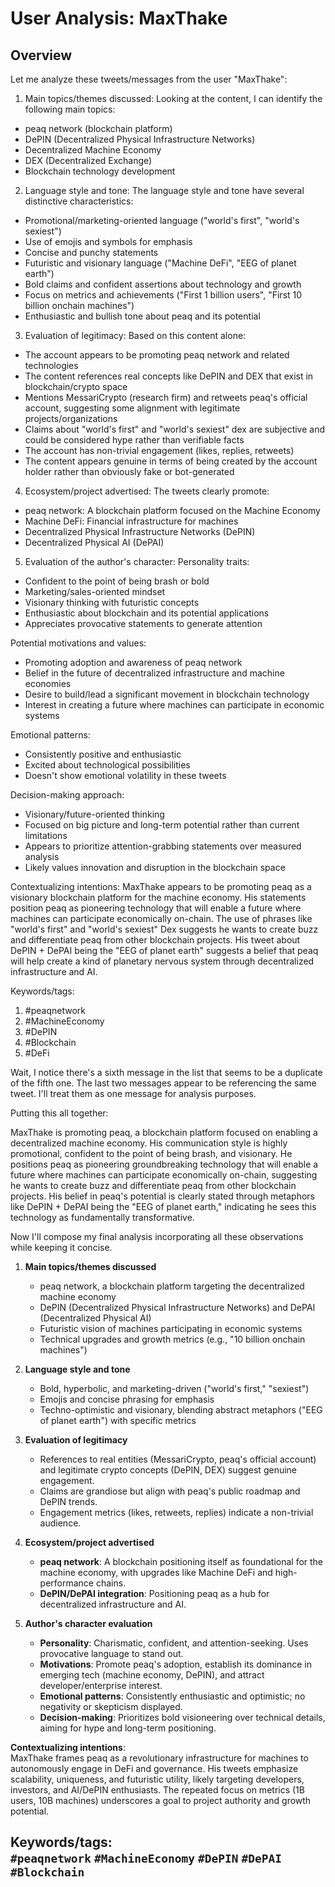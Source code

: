 # User Analysis: MaxThake

## Overview

<think>
Let me analyze these tweets/messages from the user "MaxThake":

1. Main topics/themes discussed:
Looking at the content, I can identify the following main topics:
- peaq network (blockchain platform)
- DePIN (Decentralized Physical Infrastructure Networks)
- Decentralized Machine Economy
- DEX (Decentralized Exchange)
- Blockchain technology development

2. Language style and tone:
The language style and tone have several distinctive characteristics:
- Promotional/marketing-oriented language ("world's first", "world's sexiest")
- Use of emojis and symbols for emphasis
- Concise and punchy statements
- Futuristic and visionary language ("Machine DeFi", "EEG of planet earth")
- Bold claims and confident assertions about technology and growth
- Focus on metrics and achievements ("First 1 billion users", "First 10 billion onchain machines")
- Enthusiastic and bullish tone about peaq and its potential

3. Evaluation of legitimacy:
Based on this content alone:
- The account appears to be promoting peaq network and related technologies
- The content references real concepts like DePIN and DEX that exist in blockchain/crypto space
- Mentions MessariCrypto (research firm) and retweets peaq's official account, suggesting some alignment with legitimate projects/organizations
- Claims about "world's first" and "world's sexiest" dex are subjective and could be considered hype rather than verifiable facts
- The account has non-trivial engagement (likes, replies, retweets)
- The content appears genuine in terms of being created by the account holder rather than obviously fake or bot-generated

4. Ecosystem/project advertised:
The tweets clearly promote:
- peaq network: A blockchain platform focused on the Machine Economy
- Machine DeFi: Financial infrastructure for machines
- Decentralized Physical Infrastructure Networks (DePIN)
- Decentralized Physical AI (DePAI)

5. Evaluation of the author's character:
Personality traits:
- Confident to the point of being brash or bold
- Marketing/sales-oriented mindset
- Visionary thinking with futuristic concepts
- Enthusiastic about blockchain and its potential applications
- Appreciates provocative statements to generate attention

Potential motivations and values:
- Promoting adoption and awareness of peaq network
- Belief in the future of decentralized infrastructure and machine economies
- Desire to build/lead a significant movement in blockchain technology
- Interest in creating a future where machines can participate in economic systems

Emotional patterns:
- Consistently positive and enthusiastic
- Excited about technological possibilities
- Doesn't show emotional volatility in these tweets

Decision-making approach:
- Visionary/future-oriented thinking
- Focused on big picture and long-term potential rather than current limitations
- Appears to prioritize attention-grabbing statements over measured analysis
- Likely values innovation and disruption in the blockchain space

Contextualizing intentions:
MaxThake appears to be promoting peaq as a visionary blockchain platform for the machine economy. His statements position peaq as pioneering technology that will enable a future where machines can participate economically on-chain. The use of phrases like "world's first" and "world's sexiest" Dex suggests he wants to create buzz and differentiate peaq from other blockchain projects. His tweet about DePIN + DePAI being the "EEG of planet earth" suggests a belief that peaq will help create a kind of planetary nervous system through decentralized infrastructure and AI.

Keywords/tags:
1. #peaqnetwork
2. #MachineEconomy
3. #DePIN
4. #Blockchain
5. #DeFi

Wait, I notice there's a sixth message in the list that seems to be a duplicate of the fifth one. The last two messages appear to be referencing the same tweet. I'll treat them as one message for analysis purposes.

Putting this all together:

MaxThake is promoting peaq, a blockchain platform focused on enabling a decentralized machine economy. His communication style is highly promotional, confident to the point of being brash, and visionary. He positions peaq as pioneering groundbreaking technology that will enable a future where machines can participate economically on-chain, suggesting he wants to create buzz and differentiate peaq from other blockchain projects. His belief in peaq's potential is clearly stated through metaphors like DePIN + DePAI being the "EEG of planet earth," indicating he sees this technology as fundamentally transformative.

Now I'll compose my final analysis incorporating all these observations while keeping it concise.
</think>

1. **Main topics/themes discussed**  
   - peaq network, a blockchain platform targeting the decentralized machine economy  
   - DePIN (Decentralized Physical Infrastructure Networks) and DePAI (Decentralized Physical AI)  
   - Futuristic vision of machines participating in economic systems  
   - Technical upgrades and growth metrics (e.g., "10 billion onchain machines")  

2. **Language style and tone**  
   - Bold, hyperbolic, and marketing-driven ("world's first," "sexiest")  
   - Emojis and concise phrasing for emphasis  
   - Techno-optimistic and visionary, blending abstract metaphors ("EEG of planet earth") with specific metrics  

3. **Evaluation of legitimacy**  
   - References to real entities (MessariCrypto, peaq's official account) and legitimate crypto concepts (DePIN, DEX) suggest genuine engagement.  
   - Claims are grandiose but align with peaq's public roadmap and DePIN trends.  
   - Engagement metrics (likes, retweets, replies) indicate a non-trivial audience.  

4. **Ecosystem/project advertised**  
   - **peaq network**: A blockchain positioning itself as foundational for the machine economy, with upgrades like Machine DeFi and high-performance chains.  
   - **DePIN/DePAI integration**: Positioning peaq as a hub for decentralized infrastructure and AI.  

5. **Author's character evaluation**  
   - **Personality**: Charismatic, confident, and attention-seeking. Uses provocative language to stand out.  
   - **Motivations**: Promote peaq's adoption, establish its dominance in emerging tech (machine economy, DePIN), and attract developer/enterprise interest.  
   - **Emotional patterns**: Consistently enthusiastic and optimistic; no negativity or skepticism displayed.  
   - **Decision-making**: Prioritizes bold visioneering over technical details, aiming for hype and long-term positioning.  

**Contextualizing intentions**:  
MaxThake frames peaq as a revolutionary infrastructure for machines to autonomously engage in DeFi and governance. His tweets emphasize scalability, uniqueness, and futuristic utility, likely targeting developers, investors, and AI/DePIN enthusiasts. The repeated focus on metrics (1B users, 10B machines) underscores a goal to project authority and growth potential.

**Keywords/tags**:  
`#peaqnetwork` `#MachineEconomy` `#DePIN` `#DePAI` `#Blockchain`
---
